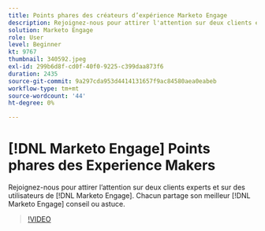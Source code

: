 ```yaml
---
title: Points phares des créateurs d’expérience Marketo Engage
description: Rejoignez-nous pour attirer l'attention sur deux clients experts et sur les utilisateurs de  [!DNL Marketo Engage] . Chacun partage sa meilleure  [!DNL Marketo Engage] astuce ou astuce.
solution: Marketo Engage
role: User
level: Beginner
kt: 9767
thumbnail: 340592.jpeg
exl-id: 299b6d8f-cd0f-40f0-9225-c399daa873f6
duration: 2435
source-git-commit: 9a297cda953d4414131657f9ac84580aea0eabeb
workflow-type: tm+mt
source-wordcount: '44'
ht-degree: 0%

---
```


# [!DNL Marketo Engage] Points phares des Experience Makers

Rejoignez-nous pour attirer l’attention sur deux clients experts et sur des utilisateurs de [!DNL Marketo Engage]. Chacun partage son meilleur [!DNL Marketo Engage] conseil ou astuce.

>[!VIDEO](https://video.tv.adobe.com/v/340592/?quality=12&learn=on)
